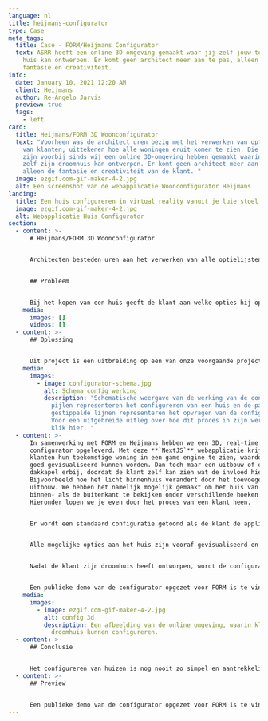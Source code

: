 ```yaml
---
language: nl
title: heijmans-configurator
type: Case
meta_tags:
  title: Case - FORM/Heijmans Configurator
  text: ASRR heeft een online 3D-omgeving gemaakt waar jij zelf jouw toekomstige
    huis kan ontwerpen. Er komt geen architect meer aan te pas, alleen jouw
    fantasie en creativiteit.
info:
  date: January 10, 2021 12:20 AM
  client: Heijmans
  author: Re-Angelo Jarvis
  preview: true
  tags:
    - left
card:
  title: Heijmans/FORM 3D Woonconfigurator
  text: "Voorheen was de architect uren bezig met het verwerken van optielijsten
    van klanten; uittekenen hoe alle woningen eruit komen te zien. Die tijden
    zijn voorbij sinds wij een online 3D-omgeving hebben gemaakt waarin de klant
    zelf zijn droomhuis kan ontwerpen. Er komt geen architect meer aan te pas,
    alleen de fantasie en creativiteit van de klant. "
  image: ezgif.com-gif-maker-4-2.jpg
  alt: Een screenshot van de webapplicatie Woonconfigurator Heijmans
landing:
  title: Een huis configureren in virtual reality vanuit je luie stoel.
  image: ezgif.com-gif-maker-4-2.jpg
  alt: Webapplicatie Huis Configurator
section:
  - content: >-
      # Heijmans/FORM 3D Woonconfigurator


      Architecten besteden uren aan het verwerken van alle optielijsten van klanten; uittekenen hoe de woningen eruit komen te zien. [Heijmans](https://www.heijmans.nl/nl/) en [FORM](https://formhet.nl/) vonden dat dit proces veel korter kon en moest. Zij kwamen daarom met het idee van een 3D-Woonconfigurator waarin de klant zelf kan ontwerpen hoe zijn droomhuis eruit komt te zien. Er komt geen architect meer aan te pas, alleen de fantasie en creativiteit van de klant. 


      ## Probleem


      Bij het kopen van een huis geeft de klant aan welke opties hij op zijn huis wil, zoals een dakkapel of een uitbouw. De architect moet voor elke klant handmatig een apart ontwerp maken, gebaseerd op de aangegeven opties. Dit proces is onnodig tijdrovend en repetitief, vooral als huizen in grote getallen worden gebouwd. Daarbij zijn klanten minder snel geneigd om een extra optie te kiezen als zij vooraf niet goed kunnen visualiseren wat het effect is, wat nadelig is voor de partij die de huizen verkoopt (in dit geval Heijmans en FORM).
    media:
      images: []
      videos: []
  - content: >-
      ## Oplossing


      Dit project is een uitbreiding op een van onze voorgaande projecten: de FORM configurator. Klanten kunnen nu een real-time 3D-model zien tijdens het configureren van hun huis in plaats van alleen een bouwtekening opvragen van hun huis na het configureren. Hieronder een schematische weergave van hoe de 3D-configurator werkt. Het enige verschil tussen de FORM configurator en de 3D-configurator is dat het dashboard nu ook beschikt over een applicatie die de klant real-time zijn huis laat samenstellen. Ben je geïnteresseerd in de werking van de applicatie klik dan hier.
    media:
      images:
        - image: configurator-schema.jpg
          alt: Schema config werking
          description: "Schematische weergave van de werking van de configurator. De rode
            pijlen representeren het configureren van een huis en de paarse
            gestippelde lijnen representeren het opvragen van de configuratie.
            Voor een uitgebreide uitleg over hoe dit proces in zijn werking gaat
            klik hier. "
  - content: >-
      In samenwerking met FORM en Heijmans hebben we een 3D, real-time BIM
      configurator opgeleverd. Met deze **`NextJS`** webapplicatie krijgen
      klanten hun toekomstige woning in een game engine te zien, waardoor opties
      goed gevisualiseerd kunnen worden. Dan toch maar een uitbouw of een
      dakkapel erbij, doordat de klant zelf kan zien wat de invloed hiervan is.
      Bijvoorbeeld hoe het licht binnenhuis verandert door het toevoegen van een
      uitbouw. We hebben het namelijk mogelijk gemaakt om het huis van zowel de
      binnen- als de buitenkant te bekijken onder verschillende hoeken.
      Hieronder lopen we je even door het proces van een klant heen. 


      Er wordt een standaard configuratie getoond als de klant de applicatie voor het eerst opent. De klant kan vervolgens met knoppen het ontwerp aanpassen. Hij kan bijvoorbeeld een dakkapel toevoegen door op de knop naast het zolder raam te klikken of een uitbouw door op de knop naast het beneden raam te klikken. 


      Alle mogelijke opties aan het huis zijn vooraf gevisualiseerd en opgeslagen in een **`MongoDB`** database. Dit maakt het mogelijk voor de klant om direct te zien wat het effect is van het toevoegen van een dakkapel en hoeveel het gaat kosten. Er kan dus veel beter worden geoordeeld of het toevoegen van een dakkapel het geld waard is, waardoor klanten sneller geneigd zijn om er een toe te voegen. 


      Nadat de klant zijn droomhuis heeft ontworpen, wordt de configuratie opgeslagen. De klant krijgt dan een brochure per mail met daarin de specificaties van de gekozen woning. Verder wordt er een link toegevoegd waarmee de configuratie weer opgevraagd kan worden om te laten zien aan de kopersbegeleider of aan relaties van de koper. 


      Een publieke demo van de configurator opgezet voor FORM is te vinden door [hier](https://configurator.heijmans.asrr.nl) te drukken.
    media:
      images:
        - image: ezgif.com-gif-maker-4-2.jpg
          alt: config 3d
          description: Een afbeelding van de online omgeving, waarin klanten zelf hun
            droomhuis kunnen configureren.
  - content: >-
      ## Conclusie


      Het configureren van huizen is nog nooit zo simpel en aantrekkelijk geweest door deze tijdsbesparende applicatie die ASRR in samenwerking met FORM en Heijmans heeft gerealiseerd.
  - content: >-
      ## Preview


      Een publieke demo van de configurator opgezet voor FORM is te vinden door hier te drukken.
---
```

